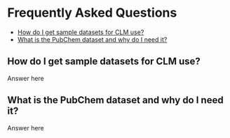 # Frequently Asked Questions

- [How do I get sample datasets for CLM use?](#datasets-for-clm)
- [What is the PubChem dataset and why do I need it?](#what-is-pubchem)

## How do I get sample datasets for CLM use?

Answer here

## What is the PubChem dataset and why do I need it?

Answer here
